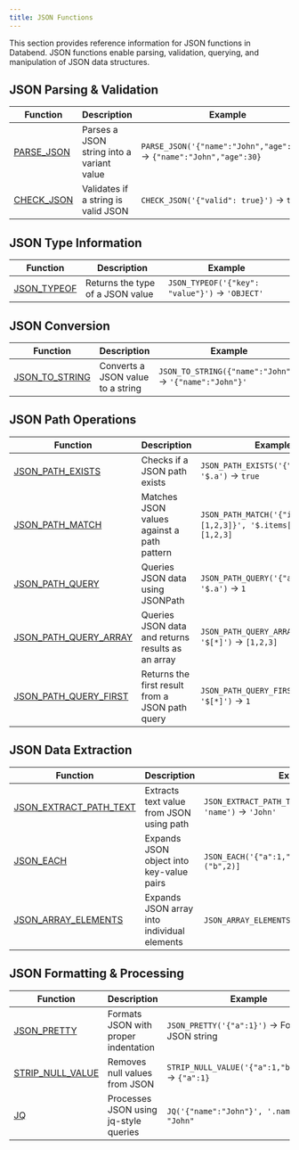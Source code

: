 ```yaml
---
title: JSON Functions
---
```


This section provides reference information for JSON functions in Databend. JSON functions enable parsing, validation, querying, and manipulation of JSON data structures.

## JSON Parsing & Validation

| Function | Description | Example |
|----------|-------------|---------|
| [PARSE_JSON](parse-json) | Parses a JSON string into a variant value | `PARSE_JSON('{"name":"John","age":30}')` → `{"name":"John","age":30}` |
| [CHECK_JSON](check-json) | Validates if a string is valid JSON | `CHECK_JSON('{"valid": true}')` → `true` |

## JSON Type Information

| Function | Description | Example |
|----------|-------------|---------|
| [JSON_TYPEOF](json-typeof) | Returns the type of a JSON value | `JSON_TYPEOF('{"key": "value"}')` → `'OBJECT'` |

## JSON Conversion

| Function | Description | Example |
|----------|-------------|---------|
| [JSON_TO_STRING](json-to-string) | Converts a JSON value to a string | `JSON_TO_STRING({"name":"John"})` → `'{"name":"John"}'` |

## JSON Path Operations

| Function | Description | Example |
|----------|-------------|---------|
| [JSON_PATH_EXISTS](json-path-exists) | Checks if a JSON path exists | `JSON_PATH_EXISTS('{"a":1}', '$.a')` → `true` |
| [JSON_PATH_MATCH](json-path-match) | Matches JSON values against a path pattern | `JSON_PATH_MATCH('{"items":[1,2,3]}', '$.items[*]')` → `[1,2,3]` |
| [JSON_PATH_QUERY](json-path-query) | Queries JSON data using JSONPath | `JSON_PATH_QUERY('{"a":1,"b":2}', '$.a')` → `1` |
| [JSON_PATH_QUERY_ARRAY](json-path-query-array) | Queries JSON data and returns results as an array | `JSON_PATH_QUERY_ARRAY('[1,2,3]', '$[*]')` → `[1,2,3]` |
| [JSON_PATH_QUERY_FIRST](json-path-query-first) | Returns the first result from a JSON path query | `JSON_PATH_QUERY_FIRST('[1,2,3]', '$[*]')` → `1` |

## JSON Data Extraction

| Function | Description | Example |
|----------|-------------|---------|
| [JSON_EXTRACT_PATH_TEXT](json-extract-path-text) | Extracts text value from JSON using path | `JSON_EXTRACT_PATH_TEXT('{"name":"John"}', 'name')` → `'John'` |
| [JSON_EACH](json-each) | Expands JSON object into key-value pairs | `JSON_EACH('{"a":1,"b":2}')` → `[("a",1),("b",2)]` |
| [JSON_ARRAY_ELEMENTS](json-array-elements) | Expands JSON array into individual elements | `JSON_ARRAY_ELEMENTS('[1,2,3]')` → `1, 2, 3` |

## JSON Formatting & Processing

| Function | Description | Example |
|----------|-------------|---------|
| [JSON_PRETTY](json-pretty) | Formats JSON with proper indentation | `JSON_PRETTY('{"a":1}')` → Formatted JSON string |
| [STRIP_NULL_VALUE](strip-null-value) | Removes null values from JSON | `STRIP_NULL_VALUE('{"a":1,"b":null}')` → `{"a":1}` |
| [JQ](jq) | Processes JSON using jq-style queries | `JQ('{"name":"John"}', '.name')` → `"John"` |
